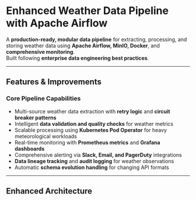 # Enhanced Weather Data Pipeline with Apache Airflow

A **production-ready, modular data pipeline** for extracting, processing, and storing weather data using **Apache Airflow, MinIO, Docker**, and **comprehensive monitoring**.  
Built following **enterprise data engineering best practices**.

---

## Features & Improvements

### Core Pipeline Capabilities
- Multi-source weather data extraction with **retry logic** and **circuit breaker patterns**  
- Intelligent **data validation and quality checks** for weather metrics  
- Scalable processing using **Kubernetes Pod Operator** for heavy meteorological workloads  
- Real-time monitoring with **Prometheus metrics** and **Grafana dashboards**  
- Comprehensive alerting via **Slack, Email, and PagerDuty** integrations  
- **Data lineage tracking** and **audit logging** for weather observations  
- Automatic **schema evolution handling** for changing API formats  

---

##  Enhanced Architecture

